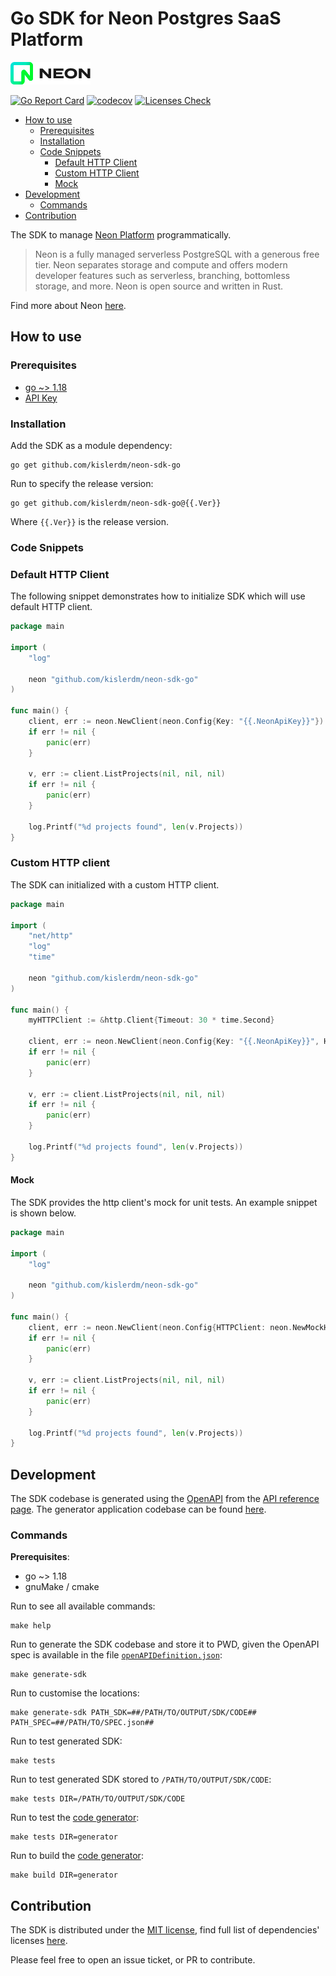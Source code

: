 # Go SDK for Neon Postgres SaaS Platform

[![logo](fig/logo.png)](https://neon.tech)

[![Go Report Card](https://goreportcard.com/badge/github.com/kislerdm/neon-sdk-go)](https://goreportcard.com/report/github.com/kislerdm/neon-sdk-go)
[![codecov](https://codecov.io/gh/kislerdm/neon-sdk-go/branch/master/graph/badge.svg?token=F6SF7VX3G3)](https://codecov.io/gh/kislerdm/neon-sdk-go)
[![Licenses Check](https://app.fossa.com/api/projects/git%2Bgithub.com%2Fkislerdm%2Fneon-sdk-go.svg?type=small)](https://app.fossa.com/reports/fcbd29f3-1d63-4437-9946-cb320a567c42)

- [How to use](#how-to-use)
    + [Prerequisites](#prerequisites)
    + [Installation](#installation)
    + [Code Snippets](#code-snippets)
        - [Default HTTP Client](#default-http-client)
        - [Custom HTTP Client](#custom-http-client)
        - [Mock](#mock)
- [Development](#development)
  + [Commands](#commands)
- [Contribution](#contribution)

The SDK to manage [Neon Platform](https://neon.tech) programmatically.

> Neon is a fully managed serverless PostgreSQL with a generous free tier. Neon separates storage and compute and offers
> modern developer features such as serverless, branching, bottomless storage, and more. Neon is open source and written
> in Rust.

Find more about Neon [here](https://neon.tech/docs/introduction/about/).

## How to use

### Prerequisites

- [go ~> 1.18](https://go.dev/dl/)
- [API Key](https://neon.tech/docs/manage/api-keys/)

### Installation

Add the SDK as a module dependency:

```commandline
go get github.com/kislerdm/neon-sdk-go
```

Run to specify the release version:

```commandline
go get github.com/kislerdm/neon-sdk-go@{{.Ver}}
```

Where `{{.Ver}}` is the release version.

### Code Snippets

### Default HTTP Client

The following snippet demonstrates how to initialize SDK which will use default HTTP client. 

```go
package main

import (
	"log"

	neon "github.com/kislerdm/neon-sdk-go"
)

func main() {
	client, err := neon.NewClient(neon.Config{Key: "{{.NeonApiKey}}"})
	if err != nil {
		panic(err)
	}

	v, err := client.ListProjects(nil, nil, nil)
	if err != nil {
		panic(err)
	}

	log.Printf("%d projects found", len(v.Projects))
}
```

### Custom HTTP client

The SDK can initialized with a custom HTTP client.

```go
package main

import (
	"net/http"
	"log"
	"time"

	neon "github.com/kislerdm/neon-sdk-go"
)

func main() {
	myHTTPClient := &http.Client{Timeout: 30 * time.Second}

	client, err := neon.NewClient(neon.Config{Key: "{{.NeonApiKey}}", HTTPClient: myHTTPClient})
	if err != nil {
		panic(err)
	}

	v, err := client.ListProjects(nil, nil, nil)
	if err != nil {
		panic(err)
	}

	log.Printf("%d projects found", len(v.Projects))
}
```

#### Mock

The SDK provides the http client's mock for unit tests. An example snippet is shown below.

```go
package main

import (
	"log"

	neon "github.com/kislerdm/neon-sdk-go"
)

func main() {
	client, err := neon.NewClient(neon.Config{HTTPClient: neon.NewMockHTTPClient()})
	if err != nil {
		panic(err)
	}

	v, err := client.ListProjects(nil, nil, nil)
	if err != nil {
		panic(err)
	}

	log.Printf("%d projects found", len(v.Projects))
}
```

## Development

The SDK codebase is generated using the [OpenAPI](https://spec.openapis.org/) from
the [API reference page](https://neon.tech/api-reference/v2/). The generator application codebase can be
found [here](generator).

### Commands

**Prerequisites**:

- go ~> 1.18
- gnuMake / cmake

Run to see all available commands:

```commandline
make help
```

Run to generate the SDK codebase and store it to PWD, given the OpenAPI spec is available in the
file [`openAPIDefinition.json`](openAPIDefinition.json):

```commandline
make generate-sdk
```

Run to customise the locations:

```commandline
make generate-sdk PATH_SDK=##/PATH/TO/OUTPUT/SDK/CODE## PATH_SPEC=##/PATH/TO/SPEC.json##
```

Run to test generated SDK:

```commandline
make tests
```

Run to test generated SDK stored to `/PATH/TO/OUTPUT/SDK/CODE`:

```commandline
make tests DIR=/PATH/TO/OUTPUT/SDK/CODE
```

Run to test the [code generator](generator):

```commandline
make tests DIR=generator
```

Run to build the [code generator](generator):

```commandline
make build DIR=generator
```

## Contribution

The SDK is distributed under the [MIT license](LICENSE), find full list of dependencies'
licenses [here](https://app.fossa.com/reports/fcbd29f3-1d63-4437-9946-cb320a567c42).

Please feel free to open an issue ticket, or PR to contribute.
